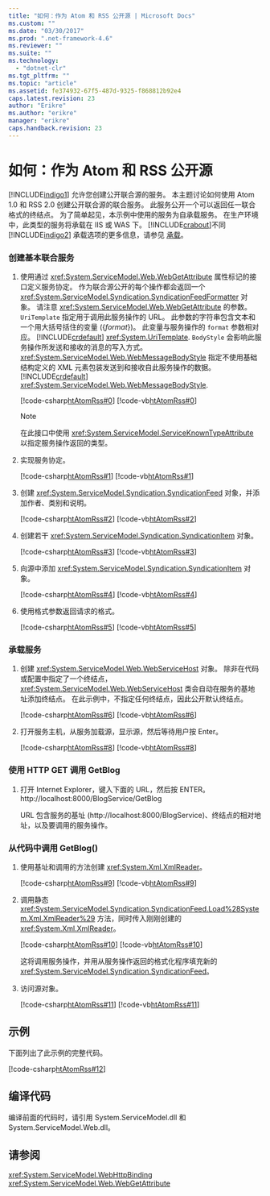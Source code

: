 ```yaml
---
title: "如何：作为 Atom 和 RSS 公开源 | Microsoft Docs"
ms.custom: ""
ms.date: "03/30/2017"
ms.prod: ".net-framework-4.6"
ms.reviewer: ""
ms.suite: ""
ms.technology: 
  - "dotnet-clr"
ms.tgt_pltfrm: ""
ms.topic: "article"
ms.assetid: fe374932-67f5-487d-9325-f868812b92e4
caps.latest.revision: 23
author: "Erikre"
ms.author: "erikre"
manager: "erikre"
caps.handback.revision: 23
---
```

# 如何：作为 Atom 和 RSS 公开源
[!INCLUDE[indigo1](../../../../includes/indigo1-md.md)] 允许您创建公开联合源的服务。  本主题讨论如何使用 Atom 1.0 和 RSS 2.0 创建公开联合源的联合服务。  此服务公开一个可以返回任一联合格式的终结点。  为了简单起见，本示例中使用的服务为自承载服务。  在生产环境中，此类型的服务将承载在 IIS 或 WAS 下。  [!INCLUDE[crabout](../../../../includes/crabout-md.md)]不同 [!INCLUDE[indigo2](../../../../includes/indigo2-md.md)] 承载选项的更多信息，请参见 [承载](../../../../docs/framework/wcf/feature-details/hosting.md)。  
  
### 创建基本联合服务  
  
1.  使用通过 <xref:System.ServiceModel.Web.WebGetAttribute> 属性标记的接口定义服务协定。  作为联合源公开的每个操作都会返回一个 <xref:System.ServiceModel.Syndication.SyndicationFeedFormatter> 对象。  请注意 <xref:System.ServiceModel.Web.WebGetAttribute> 的参数。  `UriTemplate` 指定用于调用此服务操作的 URL。  此参数的字符串包含文本和一个用大括号括住的变量 \({*format*}\)。  此变量与服务操作的 `format` 参数相对应。  [!INCLUDE[crdefault](../../../../includes/crdefault-md.md)] <xref:System.UriTemplate>.  `BodyStyle` 会影响此服务操作所发送和接收的消息的写入方式。  <xref:System.ServiceModel.Web.WebMessageBodyStyle> 指定不使用基础结构定义的 XML 元素包装发送到和接收自此服务操作的数据。  [!INCLUDE[crdefault](../../../../includes/crdefault-md.md)] <xref:System.ServiceModel.Web.WebMessageBodyStyle>.  
  
     [!code-csharp[htAtomRss#0](../../../../samples/snippets/csharp/VS_Snippets_CFX/htatomrss/cs/program.cs#0)]
     [!code-vb[htAtomRss#0](../../../../samples/snippets/visualbasic/VS_Snippets_CFX/htatomrss/vb/program.vb#0)]  
  
    > [!NOTE]
    >  在此接口中使用 <xref:System.ServiceModel.ServiceKnownTypeAttribute> 以指定服务操作返回的类型。  
  
2.  实现服务协定。  
  
     [!code-csharp[htAtomRss#1](../../../../samples/snippets/csharp/VS_Snippets_CFX/htatomrss/cs/program.cs#1)]
     [!code-vb[htAtomRss#1](../../../../samples/snippets/visualbasic/VS_Snippets_CFX/htatomrss/vb/program.vb#1)]  
  
3.  创建 <xref:System.ServiceModel.Syndication.SyndicationFeed> 对象，并添加作者、类别和说明。  
  
     [!code-csharp[htAtomRss#2](../../../../samples/snippets/csharp/VS_Snippets_CFX/htatomrss/cs/program.cs#2)]
     [!code-vb[htAtomRss#2](../../../../samples/snippets/visualbasic/VS_Snippets_CFX/htatomrss/vb/program.vb#2)]  
  
4.  创建若干 <xref:System.ServiceModel.Syndication.SyndicationItem> 对象。  
  
     [!code-csharp[htAtomRss#3](../../../../samples/snippets/csharp/VS_Snippets_CFX/htatomrss/cs/program.cs#3)]
     [!code-vb[htAtomRss#3](../../../../samples/snippets/visualbasic/VS_Snippets_CFX/htatomrss/vb/program.vb#3)]  
  
5.  向源中添加 <xref:System.ServiceModel.Syndication.SyndicationItem> 对象。  
  
     [!code-csharp[htAtomRss#4](../../../../samples/snippets/csharp/VS_Snippets_CFX/htatomrss/cs/program.cs#4)]
     [!code-vb[htAtomRss#4](../../../../samples/snippets/visualbasic/VS_Snippets_CFX/htatomrss/vb/program.vb#4)]  
  
6.  使用格式参数返回请求的格式。  
  
     [!code-csharp[htAtomRss#5](../../../../samples/snippets/csharp/VS_Snippets_CFX/htatomrss/cs/program.cs#5)]
     [!code-vb[htAtomRss#5](../../../../samples/snippets/visualbasic/VS_Snippets_CFX/htatomrss/vb/program.vb#5)]  
  
### 承载服务  
  
1.  创建 <xref:System.ServiceModel.Web.WebServiceHost> 对象。  除非在代码或配置中指定了一个终结点，<xref:System.ServiceModel.Web.WebServiceHost> 类会自动在服务的基地址添加终结点。  在此示例中，不指定任何终结点，因此公开默认终结点。  
  
     [!code-csharp[htAtomRss#6](../../../../samples/snippets/csharp/VS_Snippets_CFX/htatomrss/cs/program.cs#6)]
     [!code-vb[htAtomRss#6](../../../../samples/snippets/visualbasic/VS_Snippets_CFX/htatomrss/vb/program.vb#6)]  
  
2.  打开服务主机，从服务加载源，显示源，然后等待用户按 Enter。  
  
     [!code-csharp[htAtomRss#8](../../../../samples/snippets/csharp/VS_Snippets_CFX/htatomrss/cs/program.cs#8)]
     [!code-vb[htAtomRss#8](../../../../samples/snippets/visualbasic/VS_Snippets_CFX/htatomrss/vb/program.vb#8)]  
  
### 使用 HTTP GET 调用 GetBlog  
  
1.  打开 Internet Explorer，键入下面的 URL，然后按 ENTER。  http:\/\/localhost:8000\/BlogService\/GetBlog  
  
     URL 包含服务的基址 \(http:\/\/localhost:8000\/BlogService\)、终结点的相对地址，以及要调用的服务操作。  
  
### 从代码中调用 GetBlog\(\)  
  
1.  使用基址和调用的方法创建 <xref:System.Xml.XmlReader>。  
  
     [!code-csharp[htAtomRss#9](../../../../samples/snippets/csharp/VS_Snippets_CFX/htatomrss/cs/snippets.cs#9)]
     [!code-vb[htAtomRss#9](../../../../samples/snippets/visualbasic/VS_Snippets_CFX/htatomrss/vb/snippets.vb#9)]  
  
2.  调用静态 <xref:System.ServiceModel.Syndication.SyndicationFeed.Load%28System.Xml.XmlReader%29> 方法，同时传入刚刚创建的 <xref:System.Xml.XmlReader>。  
  
     [!code-csharp[htAtomRss#10](../../../../samples/snippets/csharp/VS_Snippets_CFX/htatomrss/cs/snippets.cs#10)]
     [!code-vb[htAtomRss#10](../../../../samples/snippets/visualbasic/VS_Snippets_CFX/htatomrss/vb/snippets.vb#10)]  
  
     这将调用服务操作，并用从服务操作返回的格式化程序填充新的 <xref:System.ServiceModel.Syndication.SyndicationFeed>。  
  
3.  访问源对象。  
  
     [!code-csharp[htAtomRss#11](../../../../samples/snippets/csharp/VS_Snippets_CFX/htatomrss/cs/snippets.cs#11)]
     [!code-vb[htAtomRss#11](../../../../samples/snippets/visualbasic/VS_Snippets_CFX/htatomrss/vb/snippets.vb#11)]  
  
## 示例  
 下面列出了此示例的完整代码。  
  
 [!code-csharp[htAtomRss#12](../../../../samples/snippets/csharp/VS_Snippets_CFX/htatomrss/cs/program.cs#12)]  
  
## 编译代码  
 编译前面的代码时，请引用 System.ServiceModel.dll 和 System.ServiceModel.Web.dll。  
  
## 请参阅  
 <xref:System.ServiceModel.WebHttpBinding>   
 <xref:System.ServiceModel.Web.WebGetAttribute>